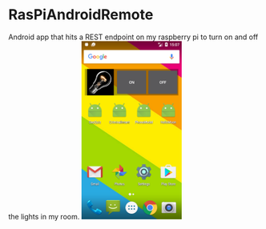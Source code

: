 # RasPiAndroidRemote

Android app that hits a REST endpoint on my raspberry pi to turn on and off the lights in my room.
<img src="screenshot.png" alt="Main Activity" style="width: 200px;"/>
